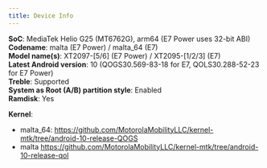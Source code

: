 ```yaml
---
title: Device Info
---
```


**SoC**: MediaTek Helio G25 (MT6762G), arm64 (E7 Power uses 32-bit ABI)<br/>
**Codename**: malta (E7 Power) / malta_64 (E7)<br/>
**Model name(s)**: XT2097-[5/6] (E7 Power) / XT2095-[1/2/3] (E7)<br/>
**Latest Android version**: 10 (QOGS30.569-83-18 for E7, QOLS30.288-52-23 for E7 Power)<br/>
**Treble**: Supported<br/>
**System as Root (A/B) partition style**: Enabled<br/>
**Ramdisk**: Yes<br/>

**Kernel**:
- malta_64: https://github.com/MotorolaMobilityLLC/kernel-mtk/tree/android-10-release-QOGS
- malta https://github.com/MotorolaMobilityLLC/kernel-mtk/tree/android-10-release-qol